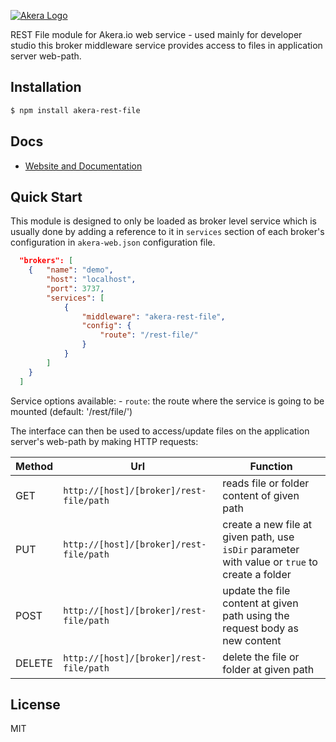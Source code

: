 [![Akera Logo](http://akera.io/logo.png)](http://akera.io/)

  REST File module for Akera.io web service - used mainly for developer studio this 
  broker middleware service provides access to files in application server web-path.
  
## Installation

```bash
$ npm install akera-rest-file
```

## Docs

  * [Website and Documentation](http://akera.io/)

## Quick Start

  This module is designed to only be loaded as broker level service which 
  is usually done by adding a reference to it in `services` section of 
  each broker's configuration in `akera-web.json` configuration file.
   
```json
  "brokers": [
  	{	"name": "demo",
  		"host": "localhost",
		"port": 3737,
		"services": [
			{ 
				"middleware": "akera-rest-file",
				"config": {
					"route": "/rest-file/"
				}
			}
		]
	}
  ]
```
  
  Service options available:
	- `route`: the route where the service is going to be mounted (default: '/rest/file/')
  
  The interface can then be used to access/update files on the application server's web-path by making 
  HTTP requests: 

| Method | Url | Function |
| --- | --- | --- |
| GET    | `http://[host]/[broker]/rest-file/path` | reads file or folder content of given path |
| PUT    | `http://[host]/[broker]/rest-file/path` | create a new file at given path, use `isDir` parameter with value or `true` to create a folder |
| POST   | `http://[host]/[broker]/rest-file/path` | update the file content at given path using the request body as new content |
| DELETE | `http://[host]/[broker]/rest-file/path` | delete the file or folder at given path |
 
## License
	
MIT 
